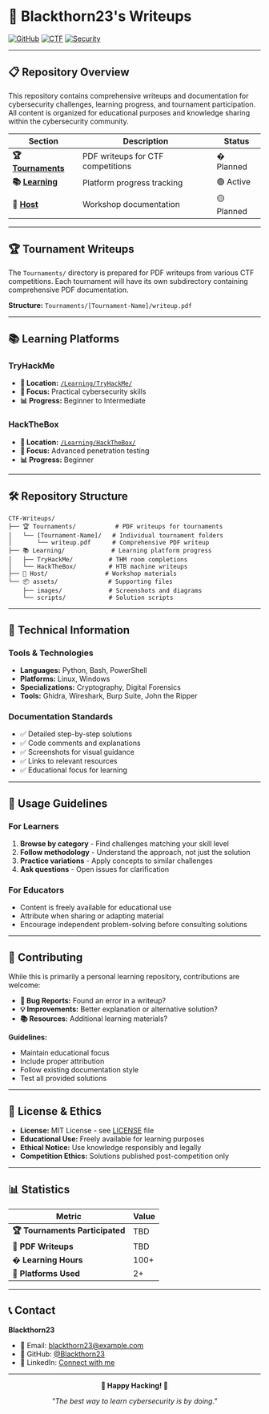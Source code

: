 # 🔐 Blackthorn23's Writeups

[![GitHub](https://img.shields.io/badge/GitHub-Blackthorn23-181717?style=for-the-badge&logo=github)](https://github.com/Blackthorn23)
[![CTF](https://img.shields.io/badge/CTF-Active%20Player-red?style=for-the-badge)](https://github.com/Blackthorn23/CTF-Writeups)
[![Security](https://img.shields.io/badge/Security-Learning-blue?style=for-the-badge)](https://github.com/Blackthorn23/CTF-Writeups)

---

## 📋 Repository Overview

This repository contains comprehensive writeups and documentation for cybersecurity challenges, learning progress, and tournament participation. All content is organized for educational purposes and knowledge sharing within the cybersecurity community.

| Section | Description | Status |
|---------|-------------|--------|
| **🏆 [Tournaments](./Tournaments/)** | PDF writeups for CTF competitions | � Planned |
| **📚 [Learning](./Learning/)** | Platform progress tracking | 🟢 Active |
| **🎯 [Host](./Host/)** | Workshop documentation | 🟡 Planned |

---

## 🏆 Tournament Writeups

The `Tournaments/` directory is prepared for PDF writeups from various CTF competitions. Each tournament will have its own subdirectory containing comprehensive PDF documentation.

**Structure:** `Tournaments/[Tournament-Name]/writeup.pdf`

---

## 📚 Learning Platforms

### TryHackMe
- **📁 Location:** [`/Learning/TryHackMe/`](./Learning/TryHackMe/)
- **🎯 Focus:** Practical cybersecurity skills
- **📊 Progress:** Beginner to Intermediate

### HackTheBox
- **📁 Location:** [`/Learning/HackTheBox/`](./Learning/HackTheBox/)
- **🎯 Focus:** Advanced penetration testing
- **📊 Progress:** Beginner

---

## 🛠️ Repository Structure

```
CTF-Writeups/
├── 🏆 Tournaments/           # PDF writeups for tournaments
│   └── [Tournament-Name]/   # Individual tournament folders
│       └── writeup.pdf      # Comprehensive PDF writeup
├── 📚 Learning/             # Learning platform progress
│   ├── TryHackMe/          # THM room completions
│   └── HackTheBox/         # HTB machine writeups
├── 🎯 Host/                # Workshop materials
└── 📦 assets/              # Supporting files
    ├── images/             # Screenshots and diagrams
    └── scripts/            # Solution scripts
```

---

## 🔧 Technical Information

### Tools & Technologies
- **Languages:** Python, Bash, PowerShell
- **Platforms:** Linux, Windows
- **Specializations:** Cryptography, Digital Forensics
- **Tools:** Ghidra, Wireshark, Burp Suite, John the Ripper

### Documentation Standards
- ✅ Detailed step-by-step solutions
- ✅ Code comments and explanations
- ✅ Screenshots for visual guidance
- ✅ Links to relevant resources
- ✅ Educational focus for learning

---

## 📖 Usage Guidelines

### For Learners
1. **Browse by category** - Find challenges matching your skill level
2. **Follow methodology** - Understand the approach, not just the solution
3. **Practice variations** - Apply concepts to similar challenges
4. **Ask questions** - Open issues for clarification

### For Educators
- Content is freely available for educational use
- Attribute when sharing or adapting material
- Encourage independent problem-solving before consulting solutions

---

## 🤝 Contributing

While this is primarily a personal learning repository, contributions are welcome:

- **🐛 Bug Reports:** Found an error in a writeup?
- **💡 Improvements:** Better explanation or alternative solution?
- **📚 Resources:** Additional learning materials?

**Guidelines:**
- Maintain educational focus
- Include proper attribution
- Follow existing documentation style
- Test all provided solutions

---

## 📜 License & Ethics

- **License:** MIT License - see [LICENSE](./LICENSE) file
- **Educational Use:** Freely available for learning purposes
- **Ethical Notice:** Use knowledge responsibly and legally
- **Competition Ethics:** Solutions published post-competition only

---

## 📊 Statistics

| Metric | Value |
|--------|-------|
| **🏆 Tournaments Participated** | TBD |
| **📝 PDF Writeups** | TBD |
| **� Learning Hours** | 100+ |
| **🎯 Platforms Used** | 2+ |

---

## 📞 Contact

**Blackthorn23**
- 📧 Email: blackthorn23@example.com
- 🐙 GitHub: [@Blackthorn23](https://github.com/Blackthorn23)
- 💼 LinkedIn: [Connect with me](https://linkedin.com/in/your-linkedin-username)

---

<div align="center">

**🎯 Happy Hacking! 🎯**

*"The best way to learn cybersecurity is by doing."*

</div>
